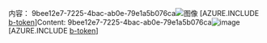 <span data-ttu-id="3100d-101">内容： 9bee12e7-7225-4bac-ab0e-79e1a5b076ca![图像](e66a5913-3531-48f7-a2cb-1531ff4a5e62.png)
[AZURE.INCLUDE [b-token](c020fa57-7d35-42e3-aee1-f3b02e9e7f11.md)]</span><span class="sxs-lookup"><span data-stu-id="3100d-101">Content: 9bee12e7-7225-4bac-ab0e-79e1a5b076ca![image](e66a5913-3531-48f7-a2cb-1531ff4a5e62.png)
[AZURE.INCLUDE [b-token](c020fa57-7d35-42e3-aee1-f3b02e9e7f11.md)]</span></span>
